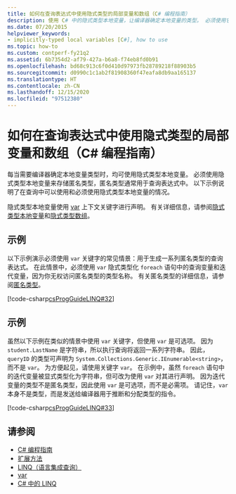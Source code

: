 ```yaml
---
title: 如何在查询表达式中使用隐式类型的局部变量和数组（C# 编程指南）
description: 使用 C# 中的隐式类型本地变量，让编译器确定本地变量的类型。 必须使用它们来存储匿名类型。
ms.date: 07/20/2015
helpviewer_keywords:
- implicitly-typed local variables [C#], how to use
ms.topic: how-to
ms.custom: contperf-fy21q2
ms.assetid: 6b7354d2-af79-427a-b6a8-f74eb8fd0b91
ms.openlocfilehash: bd68c913c6f0d410d97973fb28789218f88903b5
ms.sourcegitcommit: d0990c1c1ab2f81908360f47eafa8db9aa165137
ms.translationtype: HT
ms.contentlocale: zh-CN
ms.lasthandoff: 12/15/2020
ms.locfileid: "97512380"
---
```

# <a name="how-to-use-implicitly-typed-local-variables-and-arrays-in-a-query-expression-c-programming-guide"></a>如何在查询表达式中使用隐式类型的局部变量和数组（C# 编程指南）

每当需要编译器确定本地变量类型时，均可使用隐式类型本地变量。 必须使用隐式类型本地变量来存储匿名类型，匿名类型通常用于查询表达式中。 以下示例说明了在查询中可以使用和必须使用隐式类型本地变量的情况。  
  
 隐式类型本地变量使用 [var](../../language-reference/keywords/var.md) 上下文关键字进行声明。 有关详细信息，请参阅[隐式类型本地变量](./implicitly-typed-local-variables.md)和[隐式类型数组](../arrays/implicitly-typed-arrays.md)。  
  
## <a name="example"></a>示例  

 以下示例演示必须使用 `var` 关键字的常见情景：用于生成一系列匿名类型的查询表达式。 在此情景中，必须使用 `var` 隐式类型化 `foreach` 语句中的查询变量和迭代变量，因为你无权访问匿名类型的类型名称。 有关匿名类型的详细信息，请参阅[匿名类型](./anonymous-types.md)。  
  
 [!code-csharp[csProgGuideLINQ#32](~/samples/snippets/csharp/VS_Snippets_VBCSharp/csProgGuideLINQ/CS/csRef30LangFeatures_2.cs#32)]  
  
## <a name="example"></a>示例  

 虽然以下示例在类似的情景中使用 `var` 关键字，但使用 `var` 是可选项。 因为 `student.LastName` 是字符串，所以执行查询将返回一系列字符串。 因此，`queryID` 的类型可声明为 `System.Collections.Generic.IEnumerable<string>`，而不是 `var`。 为方便起见，请使用关键字 `var`。 在示例中，虽然 `foreach` 语句中的迭代变量被显式类型化为字符串，但可改为使用 `var` 对其进行声明。 因为迭代变量的类型不是匿名类型，因此使用 `var` 是可选项，而不是必需项。 请记住，`var` 本身不是类型，而是发送给编译器用于推断和分配类型的指令。  
  
 [!code-csharp[csProgGuideLINQ#33](~/samples/snippets/csharp/VS_Snippets_VBCSharp/csProgGuideLINQ/CS/csRef30LangFeatures_2.cs#33)]  
  
## <a name="see-also"></a>请参阅

- [C# 编程指南](../index.md)
- [扩展方法](./extension-methods.md)
- [LINQ（语言集成查询）](../../linq/index.md)
- [var](../../language-reference/keywords/var.md)
- [C# 中的 LINQ](../../linq/index.md)
